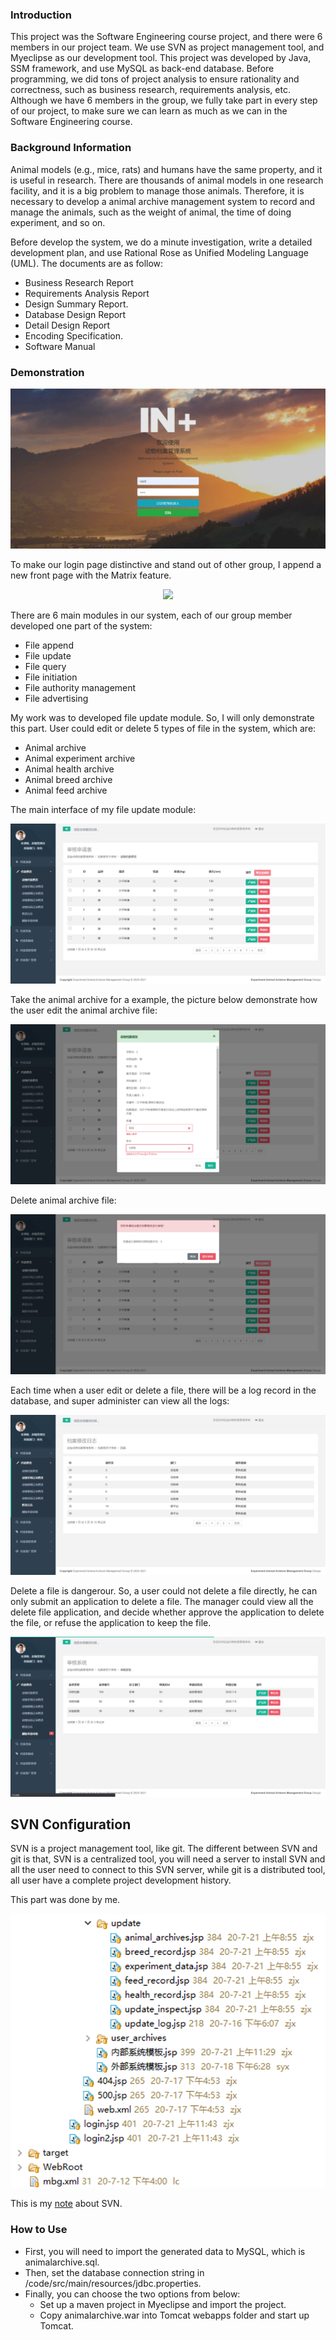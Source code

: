 ### Introduction

This project was the Software Engineering course project, and there were 6 members in our project team. We use SVN as project management tool, and Myeclipse as our development tool. This project was developed by Java, SSM framework, and use MySQL as back-end database. Before programming, we did tons of project analysis to ensure rationality and correctness, such as business research, requirements analysis, etc. Although we have 6 members in the group, we fully take part in every step of our project, to make sure we can learn as much as we can in the Software Engineering course.

### Background Information

Animal models (e.g., mice, rats) and humans have the same property, and it is useful in research. There are thousands of animal models in one research facility, and it is a big problem to manage those animals. Therefore, it is necessary to develop a animal archive management system to record and manage the animals, such as the weight of animal, the time of doing experiment, and so on.

Before develop the system, we do a minute investigation, write a detailed development plan, and use Rational Rose as Unified Modeling Language (UML). The documents are as follow:

- Business Research Report
- Requirements Analysis Report
- Design Summary Report.
- Database Design Report
- Detail Design Report
- Encoding Specification.
- Software Manual


### Demonstration

<div align="center">
  <img src="https://github.com/Jingxiang-Zhang/AnimalArchiveManagement_JAVA_SSM_SVN/blob/main/img/login.png">
</div>

To make our login page distinctive and stand out of other group, I append a new front page with the Matrix feature.

<div align="center">
  <img src="https://github.com/Jingxiang-Zhang/AnimalArchiveManagement_JAVA_SSM_SVN/blob/main/img/background.gif">
</div>

There are 6 main modules in our system, each of our group member developed one part of the system:
- File append
- File update
- File query
- File initiation
- File authority management
- File advertising

My work was to developed file update module. So, I will only demonstrate this part. User could edit or delete 5 types of file in the system, which are:
- Animal archive
- Animal experiment archive
- Animal health archive
- Animal breed archive
- Animal feed archive

The main interface of my file update module:

<div align="center">
  <img src="https://github.com/Jingxiang-Zhang/AnimalArchiveManagement_JAVA_SSM_SVN/blob/main/img/main.png">
</div>

Take the animal archive for a example, the picture below demonstrate how the user edit the animal archive file:

<div align="center">
  <img src="https://github.com/Jingxiang-Zhang/AnimalArchiveManagement_JAVA_SSM_SVN/blob/main/img/file_edit.png">
</div>

Delete animal archive file:

<div align="center">
  <img src="https://github.com/Jingxiang-Zhang/AnimalArchiveManagement_JAVA_SSM_SVN/blob/main/img/file_del.png">
</div>

Each time when a user edit or delete a file, there will be a log record in the database, and super administer can view all the logs:

<div align="center">
  <img src="https://github.com/Jingxiang-Zhang/AnimalArchiveManagement_JAVA_SSM_SVN/blob/main/img/log.png">
</div>

Delete a file is dangerour. So, a user could not delete a file directly, he can only submit an application to delete a file. The manager could view  all the delete file application, and decide whether approve the application to delete the file, or refuse the application to keep the file.

<div align="center">
  <img src="https://github.com/Jingxiang-Zhang/AnimalArchiveManagement_JAVA_SSM_SVN/blob/main/img/check.png">
</div>

## SVN Configuration

SVN is a project management tool, like git. The different between SVN and git is that, SVN is a centralized tool, you will need a server to install SVN and all the user need to connect to this SVN server, while git is a distributed tool, all user have a complete project development history.

This part was done by me.

<div align="center">
  <img src="https://github.com/Jingxiang-Zhang/AnimalArchiveManagement_JAVA_SSM_SVN/blob/main/img/SVN.png">
</div>

This is my [note](https://github.com/Jingxiang-Zhang/AnimalArchiveManagement_JAVA_SSM_SVN/blob/main/note/SVN%20Configuration.pdf) about SVN.

### How to Use

- First, you will need to import the generated data to MySQL, which is animalarchive.sql. 
- Then, set the database connection string in /code/src/main/resources/jdbc.properties. 
- Finally, you can choose the two options from below:
  - Set up a maven project in Myeclipse and import the project.
  - Copy animalarchive.war into Tomcat webapps folder and start up Tomcat.
